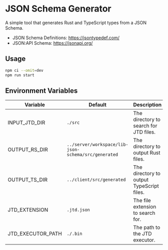# JSON Schema Generator

A simple tool that generates Rust and TypeScript types from a JSON Schema.

- JSON Schema Definitions: https://jsontypedef.com/
- JSON:API Schema: https://jsonapi.org/

## Usage

```bash
npm ci --omit=dev
npm run start
```

## Environment Variables

| Variable          | Default                                             | Description                               |
|-------------------|-----------------------------------------------------|-------------------------------------------|
| INPUT_JTD_DIR     | `./src`                                             | The directory to search for JTD files.    |
| OUTPUT_RS_DIR     | `../server/workspace/lib-json-schema/src/generated` | The directory to output Rust files.       |
| OUTPUT_TS_DIR     | `../client/src/generated`                           | The directory to output TypeScript files. |
| JTD_EXTENSION     | `.jtd.json`                                         | The file extension to search for.         |
| JTD_EXECUTOR_PATH | `./.bin`                                            | The path to the JTD executor.             |


